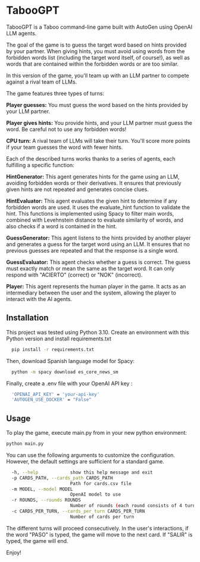 # TabooGPT
TabooGPT is a Taboo command-line game built with AutoGen using OpenAI LLM agents.

The goal of the game is to guess the target word based on hints provided by your partner. When giving hints, you must avoid using words from the forbidden words list (including the target word itself, of course!), as well as words that are contained within the forbidden words or are too similar.

In this version of the game, you'll team up with an LLM partner to compete against a rival team of LLMs.

The game features three types of turns:

**Player guesses:** You must guess the word based on the hints provided by your LLM partner.

**Player gives hints:** You provide hints, and your LLM partner must guess the word. Be careful not to use any forbidden words!

**CPU turn:** A rival team of LLMs will take their turn.
You'll score more points if your team guesses the word with fewer hints.

Each of the described turns works thanks to a series of agents, each fulfilling a specific function:

**HintGenerator:**
This agent generates hints for the game using an LLM, avoiding forbidden words or their derivatives. It ensures that previously given hints are not repeated and generates concise clues.

**HintEvaluator:**
This agent evaluates the given hint to determine if any forbidden words are used. It uses the evaluate_hint function to validate the hint. This functions is implemented using Spacy to filter main words, combined with Levehnstein distance to evaluate similarity of words, and also checks if a word is contained in the hint.

**GuessGenerator:**
This agent listens to the hints provided by another player and generates a guess for the target word using an LLM. It ensures that no previous guesses are repeated and that the response is a single word.

**GuessEvaluator:**
This agent checks whether a guess is correct. The guess must exactly match or mean the same as the target word. It can only respond with "ACIERTO" (correct) or "NOK" (incorrect).

**Player:**
This agent represents the human player in the game. It acts as an intermediary between the user and the system, allowing the player to interact with the AI agents.





## Installation

This project was tested using Python 3.10. Create an environment with this Python version and install requirements.txt

```bash
  pip install -r requirements.txt
```

Then, download Spanish language model for Spacy:

```bash
  python -m spacy download es_core_news_sm 
```

Finally, create a .env file with your OpenAI API key : 

```bash
  'OPENAI_API_KEY' = 'your-api-key'
  'AUTOGEN_USE_DOCKER' = "False"
```

## Usage
To play the game, execute main.py from in your new python environment:
```bash
python main.py
```
You can use the following arguments to customize the configuration. However, the default settings are sufficient for a standard game.
```bash
  -h, --help            show this help message and exit
  -p CARDS_PATH, --cards_path CARDS_PATH
                        Path for cards.csv file
  -m MODEL, --model MODEL
                        OpenAI model to use
  -r ROUNDS, --rounds ROUNDS
                        Number of rounds (each round consists of 4 turns: 2 by the player and 2 by the CPU)
  -c CARDS_PER_TURN, --cards_per_turn CARDS_PER_TURN
                        Number of cards per turn 
```

The different turns will proceed consecutively. In the user's interactions, if the word "PASO" is typed, the game will move to the next card. If "SALIR" is typed, the game will end.

Enjoy!